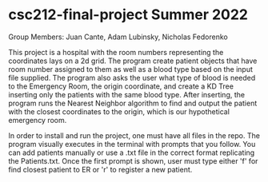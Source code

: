 # csc212-final-project Summer 2022
 
 Group Members: Juan Cante, Adam Lubinsky, Nicholas Fedorenko
 
 
 
This project is a hospital with the room numbers representing the coordinates lays on a 2d grid. The program create patient objects that have room number assigned to them as well as a blood type based on the input file supplied. The program also asks the user what type of blood is needed to the Emergency Room, the origin coordinate, and create a KD Tree inserting only the patients with the same blood type. After inserting, the program runs the Nearest Neighbor algorithm to find and output the patient with the closest coordinates to the origin, which is our hypothetical emergency room.

In order to install and run the project, one must have all files in the repo. The program visually executes in the terminal with prompts that you follow. You can add patients manually or use a .txt file in the correct format replicating the Patients.txt. Once the first prompt is shown, user must type either 'f' for find closest patient to ER or 'r' to register a new patient. 

